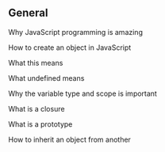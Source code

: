 General
--------------

Why JavaScript programming is amazing

How to create an object in JavaScript

What this means

What undefined means

Why the variable type and scope is important

What is a closure

What is a prototype

How to inherit an object from another
